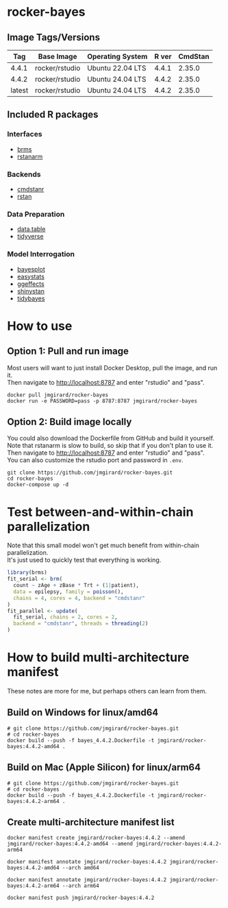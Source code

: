 # rocker-bayes

## Image Tags/Versions

| Tag    | Base Image     | Operating System | R ver | CmdStan |
|--------|----------------|------------------|-------|---------|
| 4.4.1  | rocker/rstudio | Ubuntu 22.04 LTS | 4.4.1 | 2.35.0  |
| 4.4.2  | rocker/rstudio | Ubuntu 24.04 LTS | 4.4.2 | 2.35.0  |
| latest | rocker/rstudio | Ubuntu 24.04 LTS | 4.4.2 | 2.35.0  |

## Included R packages

### Interfaces
- [brms](https://paulbuerkner.com/brms/)
- [rstanarm](https://mc-stan.org/rstanarm/)

### Backends
- [cmdstanr](https://mc-stan.org/cmdstanr/)
- [rstan](https://mc-stan.org/rstan/)

### Data Preparation
- [data.table](https://rdatatable.gitlab.io/data.table/)
- [tidyverse](https://www.tidyverse.org/)

### Model Interrogation
- [bayesplot](https://mc-stan.org/bayesplot/)
- [easystats](https://easystats.github.io/easystats/)
- [ggeffects](https://strengejacke.github.io/ggeffects/)
- [shinystan](https://mc-stan.org/shinystan/)
- [tidybayes](https://mjskay.github.io/tidybayes/)

# How to use

## Option 1: Pull and run image
Most users will want to just install Docker Desktop, pull the image, and run it.<br />
Then navigate to <http://localhost:8787> and enter "rstudio" and "pass".

```
docker pull jmgirard/rocker-bayes
docker run -e PASSWORD=pass -p 8787:8787 jmgirard/rocker-bayes
```

## Option 2: Build image locally
You could also download the Dockerfile from GitHub and build it yourself.<br />
Note that rstanarm is slow to build, so skip that if you don't plan to use it.<br />
Then navigate to <http://localhost:8787> and enter "rstudio" and "pass".<br />
You can also customize the rstudio port and password in `.env`.

```
git clone https://github.com/jmgirard/rocker-bayes.git
cd rocker-bayes
docker-compose up -d
```

# Test between-and-within-chain parallelization
Note that this small model won't get much benefit from within-chain parallelization. <br />
It's just used to quickly test that everything is working.

```r
library(brms)
fit_serial <- brm(
  count ~ zAge + zBase * Trt + (1|patient),
  data = epilepsy, family = poisson(),
  chains = 4, cores = 4, backend = "cmdstanr"
)
fit_parallel <- update(
  fit_serial, chains = 2, cores = 2,
  backend = "cmdstanr", threads = threading(2)
)
```

# How to build multi-architecture manifest
These notes are more for me, but perhaps others can learn from them.

## Build on Windows for linux/amd64

```
# git clone https://github.com/jmgirard/rocker-bayes.git
# cd rocker-bayes
docker build --push -f bayes_4.4.2.Dockerfile -t jmgirard/rocker-bayes:4.4.2-amd64 .
```

## Build on Mac (Apple Silicon) for linux/arm64

```
# git clone https://github.com/jmgirard/rocker-bayes.git
# cd rocker-bayes
docker build --push -f bayes_4.4.2.Dockerfile -t jmgirard/rocker-bayes:4.4.2-arm64 .
```

## Create multi-architecture manifest list

```
docker manifest create jmgirard/rocker-bayes:4.4.2 --amend jmgirard/rocker-bayes:4.4.2-amd64 --amend jmgirard/rocker-bayes:4.4.2-arm64

docker manifest annotate jmgirard/rocker-bayes:4.4.2 jmgirard/rocker-bayes:4.4.2-amd64 --arch amd64

docker manifest annotate jmgirard/rocker-bayes:4.4.2 jmgirard/rocker-bayes:4.4.2-arm64 --arch arm64

docker manifest push jmgirard/rocker-bayes:4.4.2
```

